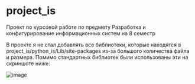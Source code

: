 # project_is
Проект по курсовой работе по предмету Разработка и конфигурирование информационных систем на 8 семестр

В проекте я не стал добавлять все библиотеки, которые находятся в project_is/python_is/Lib/site-packages из-за большого количества файла и размера. Помимо стандартных библиотек были использованы эти на скриншоте ниже:

![image](https://user-images.githubusercontent.com/94741723/169685232-1f8f224b-bfeb-43f5-a19a-0dd6a1e82102.png)
